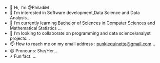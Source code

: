 - 👋 Hi, I’m @PhiladiM
- 👀 I’m interested in Software development,Data Science and Data Analysis...
- 🌱 I’m currently learning Bachelor of Sciences in Computer Sciences and Mathematical Statistics ...
- 💞️ I’m looking to collaborate on programming and data science/analyst projects...
- 📫 How to reach me on my email address : punkiequinette@gmail.com...
- 😄 Pronouns: She/Her...
- ⚡ Fun fact: ...

<!---
PhiladiM/PhiladiM is a ✨ special ✨ repository because its `README.md` (this file) appears on your GitHub profile.
You can click the Preview link to take a look at your changes.
--->
